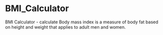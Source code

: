 # BMI_Calculator
BMI Calculator - calculate Body mass index is a measure of body fat based on height and weight that applies to adult men and women.
